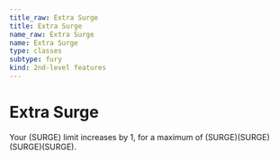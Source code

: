 ```yaml
---
title_raw: Extra Surge
title: Extra Surge
name_raw: Extra Surge
name: Extra Surge
type: classes
subtype: fury
kind: 2nd-level features
---
```


# Extra Surge

Your (SURGE) limit increases by 1, for a maximum of (SURGE)(SURGE)(SURGE)(SURGE).
